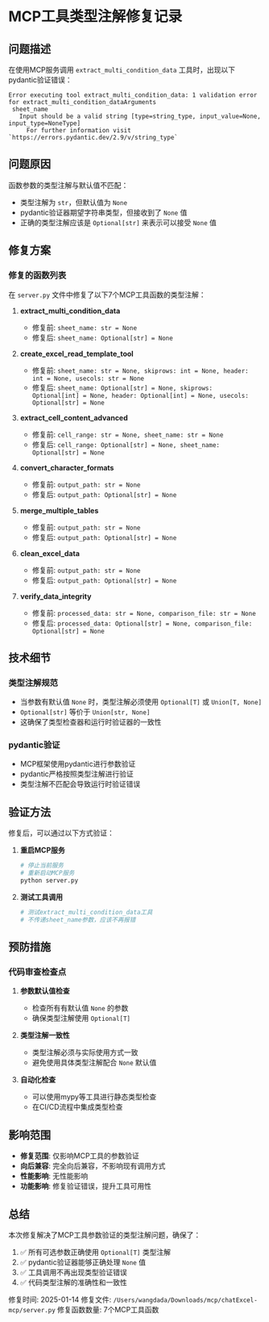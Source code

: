 # MCP工具类型注解修复记录

## 问题描述

在使用MCP服务调用 `extract_multi_condition_data` 工具时，出现以下pydantic验证错误：

```
Error executing tool extract_multi_condition_data: 1 validation error for extract_multi_condition_dataArguments 
 sheet_name 
   Input should be a valid string [type=string_type, input_value=None, input_type=NoneType] 
     For further information visit `https://errors.pydantic.dev/2.9/v/string_type`
```

## 问题原因

函数参数的类型注解与默认值不匹配：
- 类型注解为 `str`，但默认值为 `None`
- pydantic验证器期望字符串类型，但接收到了 `None` 值
- 正确的类型注解应该是 `Optional[str]` 来表示可以接受 `None` 值

## 修复方案

### 修复的函数列表

在 `server.py` 文件中修复了以下7个MCP工具函数的类型注解：

1. **extract_multi_condition_data**
   - 修复前: `sheet_name: str = None`
   - 修复后: `sheet_name: Optional[str] = None`

2. **create_excel_read_template_tool**
   - 修复前: `sheet_name: str = None, skiprows: int = None, header: int = None, usecols: str = None`
   - 修复后: `sheet_name: Optional[str] = None, skiprows: Optional[int] = None, header: Optional[int] = None, usecols: Optional[str] = None`

3. **extract_cell_content_advanced**
   - 修复前: `cell_range: str = None, sheet_name: str = None`
   - 修复后: `cell_range: Optional[str] = None, sheet_name: Optional[str] = None`

4. **convert_character_formats**
   - 修复前: `output_path: str = None`
   - 修复后: `output_path: Optional[str] = None`

5. **merge_multiple_tables**
   - 修复前: `output_path: str = None`
   - 修复后: `output_path: Optional[str] = None`

6. **clean_excel_data**
   - 修复前: `output_path: str = None`
   - 修复后: `output_path: Optional[str] = None`

7. **verify_data_integrity**
   - 修复前: `processed_data: str = None, comparison_file: str = None`
   - 修复后: `processed_data: Optional[str] = None, comparison_file: Optional[str] = None`

## 技术细节

### 类型注解规范

- 当参数有默认值 `None` 时，类型注解必须使用 `Optional[T]` 或 `Union[T, None]`
- `Optional[str]` 等价于 `Union[str, None]`
- 这确保了类型检查器和运行时验证器的一致性

### pydantic验证

- MCP框架使用pydantic进行参数验证
- pydantic严格按照类型注解进行验证
- 类型注解不匹配会导致运行时验证错误

## 验证方法

修复后，可以通过以下方式验证：

1. **重启MCP服务**
   ```bash
   # 停止当前服务
   # 重新启动MCP服务
   python server.py
   ```

2. **测试工具调用**
   ```python
   # 测试extract_multi_condition_data工具
   # 不传递sheet_name参数，应该不再报错
   ```

## 预防措施

### 代码审查检查点

1. **参数默认值检查**
   - 检查所有有默认值 `None` 的参数
   - 确保类型注解使用 `Optional[T]`

2. **类型注解一致性**
   - 类型注解必须与实际使用方式一致
   - 避免使用具体类型注解配合 `None` 默认值

3. **自动化检查**
   - 可以使用mypy等工具进行静态类型检查
   - 在CI/CD流程中集成类型检查

## 影响范围

- **修复范围**: 仅影响MCP工具的参数验证
- **向后兼容**: 完全向后兼容，不影响现有调用方式
- **性能影响**: 无性能影响
- **功能影响**: 修复验证错误，提升工具可用性

## 总结

本次修复解决了MCP工具参数验证的类型注解问题，确保了：

1. ✅ 所有可选参数正确使用 `Optional[T]` 类型注解
2. ✅ pydantic验证器能够正确处理 `None` 值
3. ✅ 工具调用不再出现类型验证错误
4. ✅ 代码类型注解的准确性和一致性

修复时间: 2025-01-14
修复文件: `/Users/wangdada/Downloads/mcp/chatExcel-mcp/server.py`
修复函数数量: 7个MCP工具函数